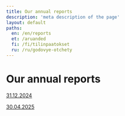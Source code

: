 ```yaml
---
title: Our annual reports
description: 'meta description of the page'
layout: default
paths:
  en: /en/reports
  et: /aruanded
  fi: /fi/tilinpaatokset
  ru: /ru/godovye-otchety
---
```


# Our annual reports

<a href="/doc/reports/31.12.2024.pdf" target="_blank">31.12.2024</a>

<a href="/doc/reports/30.04.2025.pdf" target="_blank">30.04.2025</a>
